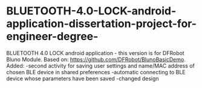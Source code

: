 # BLUETOOTH-4.0-LOCK-android-application-dissertation-project-for-engineer-degree-
BLUETOOTH 4.0 LOCK android application - this version is for DFRobot Bluno Module. Based on: https://github.com/DFRobot/BlunoBasicDemo. 
Added:
-second activity for saving user settings and name/MAC address of chosen BLE device in shared preferences
-automatic connecting to BLE device whose parameters have been saved 
-changed design
